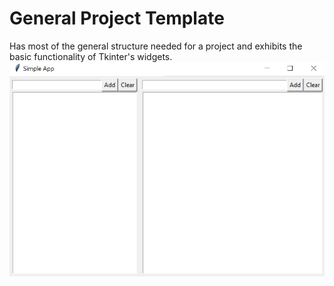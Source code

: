 # General Project Template
Has most of the general structure needed for a project and exhibits the basic functionality of Tkinter's widgets.
![](https://github.com/TeMyls/Apps/blob/main/Tkinter%20Project%20Template/tkpt.PNG)
